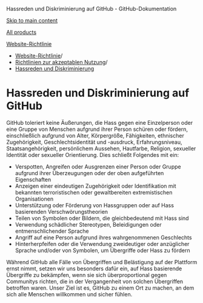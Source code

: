 Hassreden und Diskriminierung auf GitHub - GitHub-Dokumentation

[Skip to main content](#main-content)

[All products](/de)

[Website-Richtlinie](/de/site-policy)

* [Website-Richtlinie](/de/site-policy)/
* [Richtlinien zur akzeptablen Nutzung](/de/site-policy/acceptable-use-policies)/
* [Hassreden und Diskriminierung](/de/site-policy/acceptable-use-policies/github-hate-speech-and-discrimination)

Hassreden und Diskriminierung auf GitHub
==========

GitHub toleriert keine Äußerungen, die Hass gegen eine Einzelperson oder eine Gruppe von Menschen aufgrund ihrer Person schüren oder fördern, einschließlich aufgrund von Alter, Körpergröße, Fähigkeiten, ethnischer Zugehörigkeit, Geschlechtsidentität und -ausdruck, Erfahrungsniveau, Staatsangehörigkeit, persönlichem Aussehen, Hautfarbe, Religion, sexueller Identität oder sexueller Orientierung. Dies schließt Folgendes mit ein:

* Verspotten, Angreifen oder Ausgrenzen einer Person oder Gruppe aufgrund ihrer Überzeugungen oder der oben aufgeführten Eigenschaften
* Anzeigen einer eindeutigen Zugehörigkeit oder Identifikation mit bekannten terroristischen oder gewaltbereiten extremistischen Organisationen
* Unterstützung oder Förderung von Hassgruppen oder auf Hass basierenden Verschwörungstheorien
* Teilen von Symbolen oder Bildern, die gleichbedeutend mit Hass sind
* Verwendung schädlicher Stereotypen, Beleidigungen oder entmenschlichender Sprache
* Angriff auf eine Person aufgrund ihres wahrgenommenen Geschlechts
* Hinterherpfeifen oder die Verwendung zweideutiger oder anzüglicher Sprache und/oder von Symbolen, um Übergriffe oder Hass zu fördern

Während GitHub alle Fälle von Übergriffen und Belästigung auf der Plattform ernst nimmt, setzen wir uns besonders dafür ein, auf Hass basierende Übergriffe zu bekämpfen, wenn sie sich überproportional gegen Communitys richten, die in der Vergangenheit von solchen Übergriffen betroffen waren. Unser Ziel ist es, GitHub zu einem Ort zu machen, an dem sich alle Menschen willkommen und sicher fühlen.
